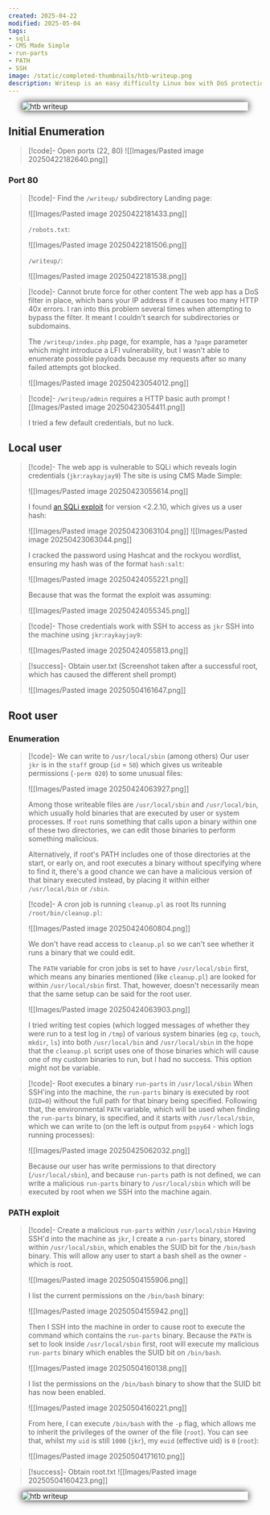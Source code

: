 ```yaml
---
created: 2025-04-22
modified: 2025-05-04
tags:
- sqli
- CMS Made Simple
- run-parts
- PATH
- SSH
image: /static/completed-thumbnails/htb-writeup.png
description: Writeup is an easy difficulty Linux box with DoS protection in place to prevent brute forcing. A CMS susceptible to a SQL injection vulnerability is found, which is leveraged to gain user credentials. The user is found to be in a non-default group, which has write access to part of the PATH. A path hijacking results in escalation of privileges to root.
---
```

<img src="/static/note-thumbnails/htb-writeup.png" alt="htb writeup" style="max-width: 450px; height: auto; display: block; margin: 0 auto; box-shadow: 0px 0px 14px 0px rgba(0,0,0,0.9);">

## Initial Enumeration

>[!code]- Open ports (22, 80)
>![[Images/Pasted image 20250422182640.png]]
### Port 80

>[!code]- Find the `/writeup/` subdirectory
>Landing page:
>
>![[Images/Pasted image 20250422181433.png]]
>
>`/robots.txt`:
>
>![[Images/Pasted image 20250422181506.png]]
>
>`/writeup/`:
>
>![[Images/Pasted image 20250422181538.png]]

>[!code]- Cannot brute force for other content
>The web app has a DoS filter in place, which bans your IP address if it causes too many HTTP 40x errors. I ran into this problem several times when attempting to bypass the filter. It meant I couldn't search for subdirectories or subdomains.
>
>The `/writeup/index.php` page, for example, has a `?page` parameter which might introduce a LFI vulnerability, but I wasn't able to enumerate possible payloads because my requests after so many failed attempts got blocked.
>
>![[Images/Pasted image 20250423054012.png]]

>[!code]- `/writeup/admin` requires a HTTP basic auth prompt
>![[Images/Pasted image 20250423054411.png]]
>
>I tried a few default credentials, but no luck.
## Local user

>[!code]- The web app is vulnerable to SQLi which reveals login credentials (`jkr`:`raykayjay9`)
>The site is using CMS Made Simple:
>
>![[Images/Pasted image 20250423055614.png]]
>
>I found [an SQLi exploit](https://www.exploit-db.com/exploits/46635) for version <2.2.10, which gives us a user hash:
>
>![[Images/Pasted image 20250423063104.png]]
>![[Images/Pasted image 20250423063044.png]]
>
>I cracked the password using Hashcat and the rockyou wordlist, ensuring my hash was of the format `hash:salt`:
>
>![[Images/Pasted image 20250424055221.png]]
>
>Because that was the format the exploit was assuming:
>
>![[Images/Pasted image 20250424055345.png]]

>[!code]- Those credentials work with SSH to access as `jkr`
>SSH into the machine using `jkr`:`raykayjay9`:
>
>![[Images/Pasted image 20250424055813.png]]

>[!success]- Obtain user.txt
>(Screenshot taken after a successful root, which has caused the different shell prompt)
>
>![[Images/Pasted image 20250504161647.png]]
## Root user
### Enumeration

>[!code]- We can write to `/usr/local/sbin` (among others)
>Our user `jkr` is in the `staff` group (`id` = `50`) which gives us writeable permissions (`-perm 020`) to some unusual files:
>
>![[Images/Pasted image 20250424063927.png]]
>
>Among those writeable files are `/usr/local/sbin` and `/usr/local/bin`, which usually hold binaries that are executed by user or system processes. If `root` runs something that calls upon a binary within one of these two directories, we can edit those binaries to perform something malicious.
>
>Alternatively, if root's PATH includes one of those directories at the start, or early on, and root executes a binary without specifying where to find it, there's a good chance we can have a malicious version of that binary executed instead, by placing it within either `/usr/local/bin` or `/sbin`.

>[!code]- A cron job is running `cleanup.pl` as root
>Its running `/root/bin/cleanup.pl`:
>
>![[Images/Pasted image 20250424060804.png]]
>
>We don't have read access to `cleanup.pl` so we can't see whether it runs a binary that we could edit.
>
>The `PATH` variable for cron jobs is set to have `/usr/local/sbin` first, which means any binaries mentioned (like `cleanup.pl`) are looked for within `/usr/local/sbin` first. That, however, doesn't necessarily mean that the same setup can be said for the root user.
>
>![[Images/Pasted image 20250424063903.png]]
>
>I tried writing test copies (which logged messages of whether they were run to a test log in `/tmp`) of various system binaries (eg `cp`, `touch`, `mkdir`, `ls`) into both `/usr/local/bin` and `/usr/local/sbin` in the hope that the `cleanup.pl` script uses one of those binaries which will cause one of my custom binaries to run, but I had no success. This option might not be variable.

>[!code]- Root executes a binary `run-parts` in `/usr/local/sbin`
>When SSH'ing into the machine, the `run-parts` binary is executed by root (`UID=0`) without the full path for that binary being specified.  Following that, the environmental `PATH` variable, which will be used when finding the `run-parts` binary, is specified, and it starts with `/usr/local/sbin`, which we can write to (on the left is output from `pspy64` - which logs running processes):
>
>![[Images/Pasted image 20250425062032.png]]
>
>Because our user has write permissions to that directory (`/usr/local/sbin`), and because `run-parts` path is not defined, we can write a malicious `run-parts` binary to `/usr/local/sbin` which will be executed by root when we SSH into the machine again.
### PATH exploit

>[!code]- Create a malicious `run-parts` within `/usr/local/sbin`
>Having SSH'd into the machine as `jkr`, I create a `run-parts` binary, stored within `/usr/local/sbin`, which enables the SUID bit for the `/bin/bash` binary. This will allow any user to start a bash shell as the owner - which is root.
>
>![[Images/Pasted image 20250504155906.png]] 
>
>I list the current permissions on the `/bin/bash` binary:
>
>![[Images/Pasted image 20250504155942.png]]
>
>Then I SSH into the machine in order to cause root to execute the command which contains the `run-parts` binary. Because the `PATH` is set to look inside `/usr/local/sbin` first, root will execute my malicious `run-parts` binary which enables the SUID bit on `/bin/bash`.
>
>![[Images/Pasted image 20250504160138.png]]
>
>I list the permissions on the `/bin/bash` binary to show that the SUID bit has now been enabled.
>
>![[Images/Pasted image 20250504160221.png]]
>
>From here, I can execute `/bin/bash` with the `-p` flag, which allows me to inherit the privileges of the owner of the file (`root`). You can see that, whilst my `uid` is still `1000` (`jkr`), my `euid` (effective uid) is `0` (`root`):
>
>![[Images/Pasted image 20250504171610.png]]

>[!success]- Obtain root.txt
>![[Images/Pasted image 20250504160423.png]]

<img src="/static/completed-thumbnails/htb-writeup.png" alt="htb writeup" style="max-width: 450px; height: auto; display: block; margin: 0 auto; box-shadow: 0px 0px 14px 0px rgba(0,0,0,0.9);">